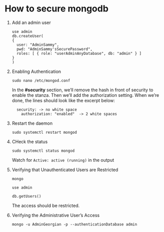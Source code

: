 # How to secure mongodb

1. Add an admin user

   ```
   use admin
   db.createUser(
   {
     user: "AdminSammy",
     pwd: "AdminSammy'sSecurePassword",
     roles: [ { role: "userAdminAnyDatabase", db: "admin" } ]
   }
   )
   ```

2. Enabling Authentication

   `sudo nano /etc/mongod.conf`

   In the **#security** section, we’ll remove the hash in front of security to enable the stanza. Then we’ll add the authorization setting. When we’re done, the lines should look like the excerpt below:

   ```
     security: -> no white space
       authorization: "enabled"  -> 2 white spaces
   ```

3) Restart the daemon

   `sudo systemctl restart mongod`

4) CHeck the status

   `sudo systemctl status mongod`

   Watch for `Active: active (running)` in the output

5. Verifying that Unauthenticated Users are Restricted

   `mongo`

   `use admin`

   `db.getUsers()`

   The access should be restricted.

6. Verifying the Administrative User’s Access

   `mongo -u AdminGeorgian -p --authenticationDatabase admin`
